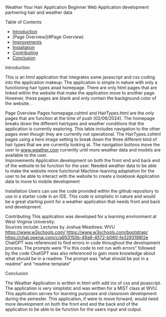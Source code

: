 Weather Your Hair Application
Beginner Web Application development partnering hair and weather data 

Table of Contents
- [Introduction](#introduction)
- [Page Overview](#Page Overview)
- [Improvements](#improvements)
- [Installation](#installation)
- [Contributing](#contributing)
- [Conclusion](#conclusion)

 Introduction

This is an html application that integrates some javascript and css coding into the application makeup. The application is simple in nature with only a functioning hair types anad homepage.  There are only html pages that are linked within the website that make the application move to another page.  However, these pages are blank and only contain the background color of the website. .

Page Overview 
Pages homepage.cshtml and HairTypes.html are the only pages that are function at the time of push (02/06/2024).  The homepage breaks down the different hairtypes and weather conditions that the application is currently exploring.  This table includes navigation to the other pages even though they are currently not operational.  The HairTypes.cshtml pages using a hero image setting to break down the three different kind of hair types that we are currently looking at.  The navigation buttons move the user to www.weather.com currently until more weather data and models are available to the user.  
Improvements
Application development on both the front end and back end of the website to be function for the user. 
Needed weather data to be able to make the website more functional 
Machine-learning adaptation for the user to be able to interact with the website to create a lookbook 
Application data to move to mobile development 

Installation
Users can use the code provided within the github repository to use in a starter code in an IDE.  This code is simplistic in nature and would be a great starting point for a weather application that needs front and back end development.  

Contributing 
This application was developed for a learning environment at West Virginia University.  
Sources include:
Lectures by Joshua Meadows: WVU 
https://www.w3schools.com/
https://www.w3schools.com/bootstrap/
https://chat.openai.com/c/a953150b-49a6-4572-b060-fe3293198f2e
ChatGPT was referenced to find errors in code throughout the development process.  The prompts were “Fix this code to not run with errors” followed by the code 
ChatGPT was also referenced to gain more knowledge about what should be in a readme. The prompt was “what should be put in a readme” and “readme template” 

Conclusion 

The Weather Application is written in html with add ins of css and javascript.  The application is very simplistic and was written for a MIST class at WVU.  This application serves for learning purposes and classroom development during the semester.  This application, if were to move forward, would need more development on both the front end and the back end of the application to be able to be function for the users input and output.
